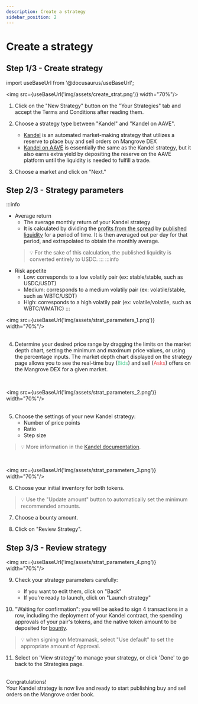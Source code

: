 ```yaml
---
description: Create a strategy
sidebar_position: 2
---
```



# Create a strategy


## Step 1/3 - Create strategy

import useBaseUrl from '@docusaurus/useBaseUrl';

<img src={useBaseUrl('img/assets/create_strat.png')} width="70%"/>

1. Click on the "New Strategy" button on the "Your Strategies" tab and accept the Terms and Conditions after reading them.

2. Choose a strategy type between "Kandel" and "Kandel on AAVE".
    * [Kandel](../../kandel/README.md) is an automated market-making strategy that utilizes a reserve to place buy and sell orders on Mangrove DEX
    * [Kandel on AAVE](../../kandel/details-on-strats/#kandel-on-aave) is essentially the same as the Kandel strategy, but it also earns extra yield by depositing the reserve on the AAVE platform until the liquidity is needed to fulfill a trade.
    
3. Choose a market and click on "Next."

## Step 2/3 - Strategy parameters

:::info
* Average return
    * The average monthly return of your Kandel strategy
    * It is calculated by dividing the [profits from the spread](../../../docs/kandel/README.md) by [published liquidity](../../../docs/kandel/how-does-kandel-work/strategy-reserve.md#published-liquidity) for a period of time. It is then averaged out per day for that period, and extrapolated to obtain the monthly average.
    > 💡
    > For the sake of this calculation, the published liquidity is converted entirely to USDC.
:::
:::info
* Risk appetite
    * Low: corresponds to a low volatily pair (ex: stable/stable, such as USDC/USDT)
    * Medium: corresponds to a medium volatily pair (ex: volatile/stable, such as WBTC/USDT)
    * High: corresponds to a high volatily pair (ex: volatile/volatile, such as WBTC/WMATIC)
:::

<img src={useBaseUrl('img/assets/strat_parameters_1.png')} width="70%"/>
<br /><br />

4. Determine your desired price range by dragging the limits on the market depth chart, setting the minimum and maximum price values, or using the percentage inputs. The market depth chart displayed on the strategy page allows you to see the real-time buy (<font color="#5cd19b">Bids</font>) and sell (<font color="#eb525a">Asks</font>) offers on the Mangrove DEX for a given market.

<br />

<img src={useBaseUrl('img/assets/strat_parameters_2.png')} width="70%"/>
<br /><br />

5. Choose the settings of your new Kandel strategy:
    * Number of price points
    * Ratio
    * Step size

> 💡
> More information in the [Kandel documentation](../../kandel/how-does-kandel-work/parameters.md).

<br />

<img src={useBaseUrl('img/assets/strat_parameters_3.png')} width="70%"/>
<br />

6. Choose your initial inventory for both tokens.

> 💡
> Use the "Update amount" button to automatically set the minimum recommended amounts.


7. Choose a bounty amount.

8. Click on "Review Strategy".


## Step 3/3 - Review strategy

<img src={useBaseUrl('img/assets/strat_parameters_4.png')} width="70%"/>
<br />

9. Check your strategy parameters carefully:
    * If you want to edit them, click on "Back"
    * If you're ready to launch, click on "Launch strategy"

10. "Waiting for confirmation": you will be asked to sign 4 transactions in a row, including the deployment of your Kandel contract, the spending approvals of your pair's tokens, and the native token amount to be deposited for [bounty](../../glossary.md#bounty).
> 💡
> when signing on Metmamask, select "Use default" to set the appropriate amount of Approval.

11. Select on 'View strategy' to manage your strategy, or click 'Done' to go back to the Strategies page.

<br />
Congratulations!<br />
Your Kandel strategy is now live and ready to start publishing buy and sell orders on the Mangrove order book.
